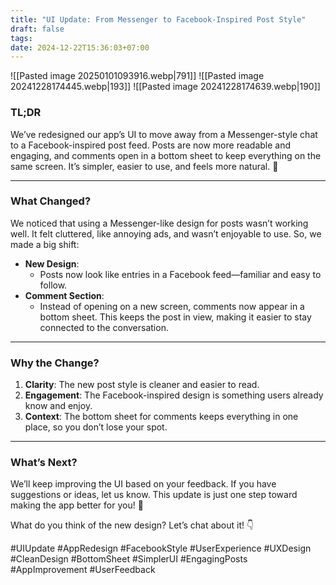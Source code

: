 ```yaml
---
title: "UI Update: From Messenger to Facebook-Inspired Post Style"
draft: false
tags: 
date: 2024-12-22T15:36:03+07:00
---
```

![[Pasted image 20250101093916.webp|791]]
![[Pasted image 20241228174445.webp|193]]
![[Pasted image 20241228174639.webp|190]]

### TL;DR

We’ve redesigned our app’s UI to move away from a Messenger-style chat to a Facebook-inspired post feed. Posts are now more readable and engaging, and comments open in a bottom sheet to keep everything on the same screen. It’s simpler, easier to use, and feels more natural. 🎉

---

### What Changed?

We noticed that using a Messenger-like design for posts wasn’t working well. It felt cluttered, like annoying ads, and wasn’t enjoyable to use. So, we made a big shift:

- **New Design**: 
	- Posts now look like entries in a Facebook feed—familiar and easy to follow.
- **Comment Section**: 
	- Instead of opening on a new screen, comments now appear in a bottom sheet. This keeps the post in view, making it easier to stay connected to the conversation.

---

### Why the Change?

1. **Clarity**: The new post style is cleaner and easier to read.
2. **Engagement**: The Facebook-inspired design is something users already know and enjoy.
3. **Context**: The bottom sheet for comments keeps everything in one place, so you don’t lose your spot.

---

### What’s Next?

We’ll keep improving the UI based on your feedback. If you have suggestions or ideas, let us know. This update is just one step toward making the app better for you! 🚀

What do you think of the new design? Let’s chat about it! 👇

#UIUpdate #AppRedesign #FacebookStyle #UserExperience #UXDesign #CleanDesign #BottomSheet #SimplerUI #EngagingPosts #AppImprovement #UserFeedback